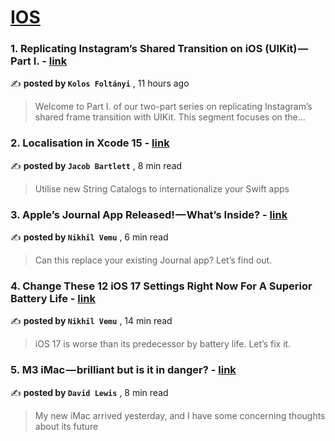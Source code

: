 
<h1><a href=https://medium.com/tag/ios/recommended target="_blank" rel="noopener noreferrer">IOS</a></h1>
<h3>1. Replicating Instagram’s Shared Transition on iOS (UIKit) — Part I. - <a href=https://medium.com/supercharges-mobile-product-guide/replicating-instagrams-shared-transition-on-ios-uikit-part-i-144a26c31353?source=tag_recommended_feed---------0-84----------ios----------e5882a77_4194_41b0_984c_16a85594533f------- target="_blank" rel="noopener noreferrer">link</a></h3>

✍️ **posted by `Kolos Foltányi`** <date> , 11 hours ago</date>

<blockquote>Welcome to Part I. of our two-part series on replicating Instagram’s shared frame transition with UIKit. This segment focuses on the…</blockquote>

<h3>2. Localisation in Xcode 15 - <a href=https://medium.com/better-programming/localisation-in-xcode-15-5be52e97fff0?source=tag_recommended_feed---------1-107----------ios----------e5882a77_4194_41b0_984c_16a85594533f------- target="_blank" rel="noopener noreferrer">link</a></h3>

✍️ **posted by `Jacob Bartlett`** <date> , 8 min read</date>

<blockquote>Utilise new String Catalogs to internationalize your Swift apps</blockquote>

<h3>3. Apple’s Journal App Released! — What’s Inside? - <a href=https://medium.com/macoclock/apples-journal-app-released-what-s-inside-63fdaaa92400?source=tag_recommended_feed---------2-85----------ios----------e5882a77_4194_41b0_984c_16a85594533f------- target="_blank" rel="noopener noreferrer">link</a></h3>

✍️ **posted by `Nikhil Vemu`** <date> , 6 min read</date>

<blockquote>Can this replace your existing Journal app? Let’s find out.</blockquote>

<h3>4. Change These 12 iOS 17 Settings Right Now For A Superior Battery Life - <a href=https://medium.com/macoclock/change-these-12-ios-17-settings-right-now-for-a-superior-battery-life-5f96024b1bbe?source=tag_recommended_feed---------3-84----------ios----------e5882a77_4194_41b0_984c_16a85594533f------- target="_blank" rel="noopener noreferrer">link</a></h3>

✍️ **posted by `Nikhil Vemu`** <date> , 14 min read</date>

<blockquote>iOS 17 is worse than its predecessor by battery life. Let’s fix it.</blockquote>

<h3>5. M3 iMac — brilliant but is it in danger? - <a href=https://medium.com/macoclock/m3-imac-brilliant-but-is-it-in-danger-fa9d50df8498?source=tag_recommended_feed---------4-107----------ios----------e5882a77_4194_41b0_984c_16a85594533f------- target="_blank" rel="noopener noreferrer">link</a></h3>

✍️ **posted by `David Lewis`** <date> , 8 min read</date>

<blockquote>My new iMac arrived yesterday, and I have some concerning thoughts about its future</blockquote>

